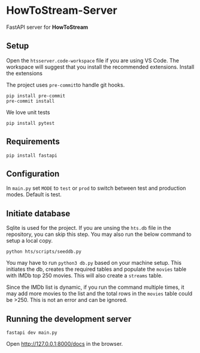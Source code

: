 # HowToStream-Server
FastAPI server for **HowToStream**

## Setup
Open the `htsserver.code-workspace` file if you are using VS Code. The workspace will suggest that you install the recommended extensions. Install the extensions

The project uses `pre-commit`to handle git hooks.

```shell
pip install pre-commit
pre-commit install
```

We love unit tests
```shell
pip install pytest
```

## Requirements
```shell
pip install fastapi
```

## Configuration
In `main.py` set `MODE` to `test` or `prod` to switch between test and production modes. Default is test.

## Initiate database
Sqlite is used for the project. If you are unsing the `hts.db` file in the repository, you can skip this step. You may also run the below command to setup a local copy.

```shell
python hts/scripts/seeddb.py
```

You may have to run ```python3 db.py``` based on your machine setup. This initiates the db, creates the required tables and populate the `movies` table with IMDb top 250 movies. This will also create a `streams` table.

Since the IMDb list is dynamic, if you run the command multiple times, it may add more movies to the list and the total rows in the `movies` table could be >250. This is not an error and can be ignored.

## Running the development server
```shell
fastapi dev main.py
```
Open http://127.0.0.1:8000/docs in the browser.
